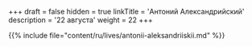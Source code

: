 +++
draft = false
hidden = true
linkTitle = 'Антоний Александрийский'
description = '22 августа'
weight = 22
+++

{{% include file="content/ru/lives/antonii-aleksandriiskii.md" %}}

